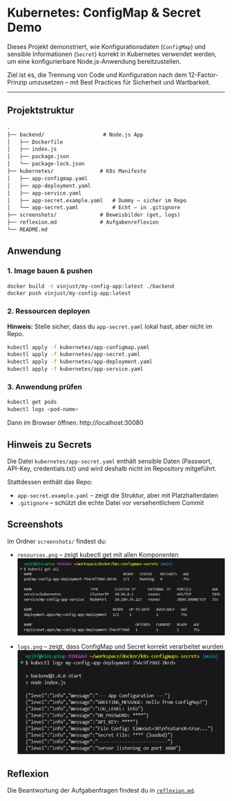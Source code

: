 # Kubernetes: ConfigMap & Secret Demo

Dieses Projekt demonstriert, wie Konfigurationsdaten (`ConfigMap`) und sensible Informationen (`Secret`) korrekt in Kubernetes verwendet werden, um eine konfigurierbare Node.js-Anwendung bereitzustellen.

Ziel ist es, die Trennung von Code und Konfiguration nach dem 12-Factor-Prinzip umzusetzen – mit Best Practices für Sicherheit und Wartbarkeit.

---

## Projektstruktur

```txt
.
├── backend/                   # Node.js App
│   ├── Dockerfile
│   ├── index.js
│   ├── package.json
│   └── package-lock.json
├── kubernetes/               # K8s Manifeste
│   ├── app-configmap.yaml
│   ├── app-deployment.yaml
│   ├── app-service.yaml
│   ├── app-secret.example.yaml   # Dummy – sicher im Repo
│   └── app-secret.yaml           # Echt – in .gitignore
├── screenshots/              # Beweisbilder (get, logs)
├── reflexion.md              # Aufgabenreflexion
└── README.md
```

## Anwendung

### 1. Image bauen & pushen

```bash
docker build -t vinjust/my-config-app:latest ./backend
docker push vinjust/my-config-app:latest
```

### 2. Ressourcen deployen

**Hinweis:** Stelle sicher, dass du `app-secret.yaml` lokal hast, aber nicht im Repo.

```bash
kubectl apply -f kubernetes/app-configmap.yaml
kubectl apply -f kubernetes/app-secret.yaml
kubectl apply -f kubernetes/app-deployment.yaml
kubectl apply -f kubernetes/app-service.yaml
```

### 3. Anwendung prüfen

```bash
kubectl get pods
kubectl logs <pod-name>
```

Dann im Browser öffnen:
http://localhost:30080

## Hinweis zu Secrets

Die Datei `kubernetes/app-secret.yaml` enthält sensible Daten (Passwort, API-Key, credentials.txt) und wird deshalb nicht im Repository mitgeführt.

Stattdessen enthält das Repo:
- `app-secret.example.yaml` – zeigt die Struktur, aber mit Platzhalterdaten
- `.gitignore` – schützt die echte Datei vor versehentlichem Commit

## Screenshots

Im Ordner `screenshots/` findest du:

- `resources.png` – zeigt kubectl get mit allen Komponenten
  ![kubectl get all components](screenshots/resources.png)

- `logs.png` – zeigt, dass ConfigMap und Secret korrekt verarbeitet wurden
  ![Logs showing ConfigMap and Secret processed](screenshots/logs.png)

## Reflexion

Die Beantwortung der Aufgabenfragen findest du in [`reflexion.md`](reflexion.md).